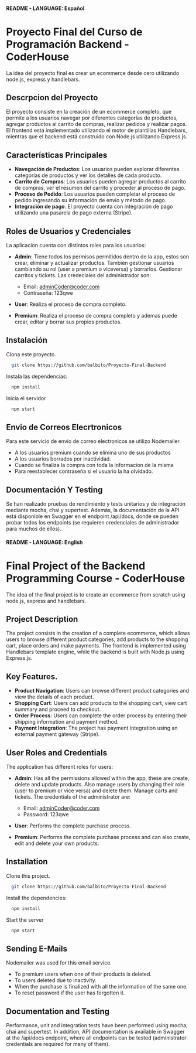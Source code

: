 #### README - LANGUAGE: Español

# Proyecto Final del Curso de Programación Backend - CoderHouse

La idea del proyecto final es crear un ecommerce desde cero utilizando node.js, express y handlebars.

## Descrpcion del Proyecto

El proyecto consiste en la creación de un ecommerce completo, que permite a los usuarios navegar por diferentes categorías de productos, agregar productos al carrito de compras, realizar pedidos y realizar pagos. El frontend está implementado utilizando el motor de plantillas Handlebars, mientras que el backend está construido con Node.js utilizando Express.js.

## Características Principales

- **Navegación de Productos**: Los usuarios pueden explorar diferentes categorías de productos y ver los detalles de cada producto.
- **Carrito de Compras**: Los usuarios pueden agregar productos al carrito de compras, ver el resumen del carrito y proceder al proceso de pago.
- **Proceso de Pedido**: Los usuarios pueden completar el proceso de pedido ingresando su información de envío y método de pago.
- **Integración de pago**: El proyecto cuenta con integración de pago utilizando una pasarela de pago externa (Stripe).


## Roles de Usuarios y Credenciales

La aplicacion cuenta con distintos roles para los usuarios:

- **Admin**: Tiene todos los permisos permitidos dentro de la app, estos son crear, eliminar y actualizar productos. También gestionar usuarios cambiando su rol (user a premium o viceversa) y borrarlos. Gestionar carritos y tickets. Las credeciales del administrador son:

     - Email: adminCoder@coder.com
     - Contraseña: 123qwe

- **User**: Realiza el proceso de compra completo.

- **Premium**: Realiza el proceso de compra completo y ademas puede crear, editar y borrar sus propios productos.

## Instalación

Clona este proyecto.
```bash
  git clone https://github.com/balbito/Proyecto-Final-Backend
```
Instala las dependencias:
```bash
  npm install
```
Inicia el servidor
```bash
  npm start
```

## Envio de Correos Elecrtronicos

Para este servicio de envio de correo electronicos se utilizo Nodemailer.

- A los usuarios premium cuando se elimina uno de sus productos
- A los usuarios borrados por inactividad.
- Cuando se finaliza la compra con toda la informacion de la misma
- Para reestablecer contraseña si el usuario la ha olvidado. 


## Documentación Y Testing

Se han realizado pruebas de rendimiento y tests unitarios y de integración mediante mocha, chai y supertest. Además, la documentación de la API está disponible en Swagger en el endpoint /api/docs, donde se pueden probar todos los endpoints (se requieren credenciales de administrador para muchos de ellos).

#### README - LANGUAGE: English

# Final Project of the Backend Programming Course - CoderHouse

The idea of the final project is to create an ecommerce from scratch using node.js, express and handlebars.

## Project Description

The project consists in the creation of a complete ecommerce, which allows users to browse different product categories, add products to the shopping cart, place orders and make payments. The frontend is implemented using Handlebars template engine, while the backend is built with Node.js using Express.js.

## Key Features.

- **Product Navigation**: Users can browse different product categories and view the details of each product.
- **Shopping Cart**: Users can add products to the shopping cart, view cart summary and proceed to checkout.
- **Order Process**: Users can complete the order process by entering their shipping information and payment method.
- **Payment Integration**: The project has payment integration using an external payment gateway (Stripe).


## User Roles and Credentials

The application has different roles for users:

- **Admin**: Has all the permissions allowed within the app, these are create, delete and update products. Also manage users by changing their role (user to premium or vice versa) and delete them. Manage carts and tickets. The credentials of the administrator are:

     - Email: adminCoder@coder.com
     - Password: 123qwe

- **User**: Performs the complete purchase process.

- **Premium**: Performs the complete purchase process and can also create, edit and delete your own products.

## Installation

Clone this project.
```bash
  git clone https://github.com/balbito/Proyecto-Final-Backend
```
Install the dependencies:
```bash
  npm install
```
Start the server
```bash
  npm start
```

## Sending E-Mails

Nodemailer was used for this email service.

- To premium users when one of their products is deleted.
- To users deleted due to inactivity.
- When the purchase is finalized with all the information of the same one.
- To reset password if the user has forgotten it. 


## Documentation and Testing

Performance, unit and integration tests have been performed using mocha, chai and supertest. In addition, API documentation is available in Swagger at the /api/docs endpoint, where all endpoints can be tested (administrator credentials are required for many of them).


